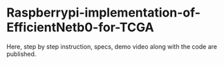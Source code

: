 # Raspberrypi-implementation-of-EfficientNetb0-for-TCGA
Here, step by step instruction, specs, demo video along with the code are published.
